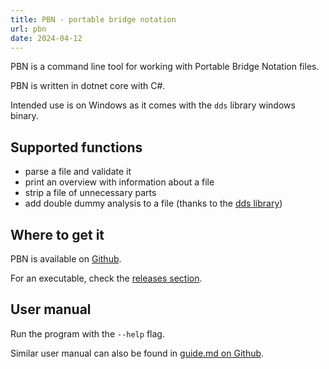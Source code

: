 ```yaml
---
title: PBN - portable bridge notation 
url: pbn
date: 2024-04-12
---
```


PBN is a command line tool for working with Portable Bridge Notation files.

PBN is written in dotnet core with C#.

Intended use is on Windows as it comes with the `dds` library windows binary.

## Supported functions

- parse a file and validate it
- print an overview with information about a file
- strip a file of unnecessary parts
- add double dummy analysis to a file (thanks to the [dds library](https://github.com/dds-bridge/dds))

## Where to get it

PBN is available on [Github](https://github.com/zdenecek/pbn).

For an executable, check the [releases section](https://github.com/zdenecek/pbn/releases).

## User manual

Run the program with the `--help` flag.

Similar user manual can also be found in [guide.md on Github](https://github.com/zdenecek/pbn/blob/master/guide.md).

